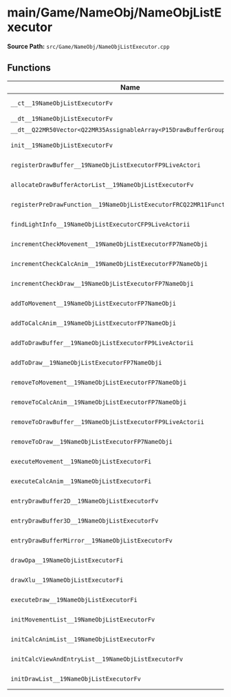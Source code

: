 # main/Game/NameObj/NameObjListExecutor

**Source Path:** `src/Game/NameObj/NameObjListExecutor.cpp`

## Functions

| Name | Address | Match % |
|------|---------|---------|
| `__ct__19NameObjListExecutorFv` | `0x8026C378` | :white_check_mark: (100.0%) |
| `__dt__19NameObjListExecutorFv` | `0x8026C39C` | :x: (0.0%) |
| `__dt__Q22MR50Vector<Q22MR35AssignableArray<P15DrawBufferGroup>>Fv` | `0x8026C468` | :x: (0.0%) |
| `init__19NameObjListExecutorFv` | `0x8026C4CC` | :white_check_mark: (100.0%) |
| `registerDrawBuffer__19NameObjListExecutorFP9LiveActori` | `0x8026C540` | :white_check_mark: (100.0%) |
| `allocateDrawBufferActorList__19NameObjListExecutorFv` | `0x8026C548` | :white_check_mark: (100.0%) |
| `registerPreDrawFunction__19NameObjListExecutorFRCQ22MR11FunctorBasei` | `0x8026C590` | :white_check_mark: (100.0%) |
| `findLightInfo__19NameObjListExecutorCFP9LiveActorii` | `0x8026C598` | :white_check_mark: (100.0%) |
| `incrementCheckMovement__19NameObjListExecutorFP7NameObji` | `0x8026C5A0` | :white_check_mark: (100.0%) |
| `incrementCheckCalcAnim__19NameObjListExecutorFP7NameObji` | `0x8026C5A8` | :white_check_mark: (100.0%) |
| `incrementCheckDraw__19NameObjListExecutorFP7NameObji` | `0x8026C5B0` | :white_check_mark: (100.0%) |
| `addToMovement__19NameObjListExecutorFP7NameObji` | `0x8026C5B8` | :white_check_mark: (100.0%) |
| `addToCalcAnim__19NameObjListExecutorFP7NameObji` | `0x8026C5C0` | :white_check_mark: (100.0%) |
| `addToDrawBuffer__19NameObjListExecutorFP9LiveActorii` | `0x8026C5C8` | :white_check_mark: (100.0%) |
| `addToDraw__19NameObjListExecutorFP7NameObji` | `0x8026C5D0` | :white_check_mark: (100.0%) |
| `removeToMovement__19NameObjListExecutorFP7NameObji` | `0x8026C5D8` | :white_check_mark: (100.0%) |
| `removeToCalcAnim__19NameObjListExecutorFP7NameObji` | `0x8026C5E0` | :white_check_mark: (100.0%) |
| `removeToDrawBuffer__19NameObjListExecutorFP9LiveActorii` | `0x8026C5E8` | :white_check_mark: (100.0%) |
| `removeToDraw__19NameObjListExecutorFP7NameObji` | `0x8026C5F0` | :white_check_mark: (100.0%) |
| `executeMovement__19NameObjListExecutorFi` | `0x8026C5F8` | :white_check_mark: (100.0%) |
| `executeCalcAnim__19NameObjListExecutorFi` | `0x8026C600` | :white_check_mark: (100.0%) |
| `entryDrawBuffer2D__19NameObjListExecutorFv` | `0x8026C608` | :white_check_mark: (100.0%) |
| `entryDrawBuffer3D__19NameObjListExecutorFv` | `0x8026C614` | :white_check_mark: (100.0%) |
| `entryDrawBufferMirror__19NameObjListExecutorFv` | `0x8026C620` | :white_check_mark: (100.0%) |
| `drawOpa__19NameObjListExecutorFi` | `0x8026C62C` | :white_check_mark: (100.0%) |
| `drawXlu__19NameObjListExecutorFi` | `0x8026C634` | :white_check_mark: (100.0%) |
| `executeDraw__19NameObjListExecutorFi` | `0x8026C63C` | :white_check_mark: (100.0%) |
| `initMovementList__19NameObjListExecutorFv` | `0x8026C644` | :white_check_mark: (100.0%) |
| `initCalcAnimList__19NameObjListExecutorFv` | `0x8026C648` | :white_check_mark: (100.0%) |
| `initCalcViewAndEntryList__19NameObjListExecutorFv` | `0x8026C64C` | :white_check_mark: (100.0%) |
| `initDrawList__19NameObjListExecutorFv` | `0x8026C650` | :white_check_mark: (100.0%) |